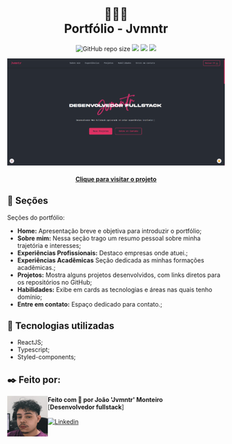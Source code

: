  <h1 align="center">
  👨🏻‍💻 <br> Portfólio - Jvmntr
</h1>

<div align="center"> 
 
 ![GitHub repo size](https://img.shields.io/github/repo-size/jvmntr/portfolio?style=for-the-badge) 
 <img src="https://img.shields.io/badge/React-20232A?style=for-the-badge&logo=react&logoColor=61DAFB" />
 <img src="https://img.shields.io/badge/TypeScript-007ACC?style=for-the-badge&logo=typescript&logoColor=white" />
 <img src="https://img.shields.io/badge/styled--components-DB7093?style=for-the-badge&logo=styled-components&logoColor=white" />
</div>

<img src="./src/assets/images/projects/portfolio.png" alt="Imagem do projeto">
<h4 align="center"><a href="https://jvmntr.github.io/portfolio/">Clique para visitar o projeto</a></h4>

## 📄 Seções

Seções do portfólio:

* **Home:** Apresentação breve e objetiva para introduzir o portfólio;
* **Sobre mim:** Nessa seção trago um resumo pessoal sobre minha trajetória e interesses;
* **Experiências Profissionais:** Destaco empresas onde atuei.;
* **Experiências Acadêmicas** Seção dedicada as minhas formações acadêmicas.;
* **Projetos:** Mostra alguns projetos desenvolvidos, com links diretos para os repositórios no GitHub;
* **Habilidades:** Exibe em cards as tecnologias e áreas nas quais tenho domínio;
* **Entre em contato:** Espaço dedicado para contato.;

## 💼 Tecnologias utilizadas

- ReactJS;
- Typescript;
- Styled-components;

## ✒️ Feito por:

<img align="left" height="94px" width="94px" alt="Foto de perfil" src="./src/assets/images/profile_git.jpg">

**Feito com 🖤 por João 'Jvmntr' Monteiro** \
[**Desenvolvedor fullstack**]  <br><br>
[![Linkedin](https://img.shields.io/badge/-Jvmntr-333333?style=flat-square&logo=Linkedin&logoColor=white&link=https://www.linkedin.com/in/jvmntr/)](https://www.linkedin.com/in/jvmntr/)
<br/>

